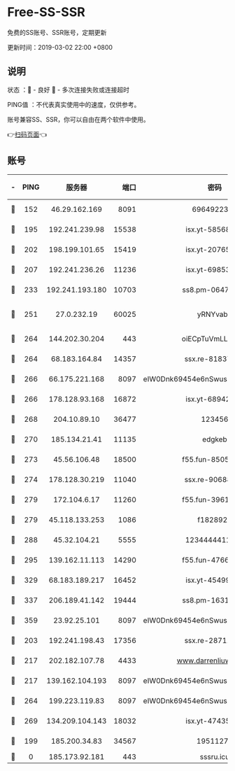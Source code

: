 # Free-SS-SSR

免费的SS账号、SSR账号，定期更新

更新时间：2019-03-02 22:00 +0800

## 说明

状态     ：🙂 - 良好 🙁 - 多次连接失败或连接超时

PING值   ：不代表真实使用中的速度，仅供参考。

账号兼容SS、SSR，你可以自由在两个软件中使用。

👉[扫码页面](https://liesauer.github.io/free-ss-ssr.github.io/)👈

## 账号

|-|PING|服务器|端口|密码|加密方式|区域|
|:----:|:----:|:-----:|-----:|:----:|:----:|:----:|
|🙂|152|46.29.162.169|8091|6964922356|aes-256-cfb|RU|
|🙂|195|192.241.239.98|15538|isx.yt-58568781|aes-256-cfb|US|
|🙂|202|198.199.101.65|15419|isx.yt-20765737|aes-256-cfb|US|
|🙂|207|192.241.236.26|11236|isx.yt-69853329|aes-256-cfb|US|
|🙂|233|192.241.193.180|10703|ss8.pm-06476648|aes-256-cfb|US|
|🙂|251|27.0.232.19|60025|yRNYvabB|xchacha20-ietf-poly1305|HK|
|🙂|264|144.202.30.204|443|oiECpTuVmLLxk4Ts|aes-256-cfb|US|
|🙂|264|68.183.164.84|14357|ssx.re-81837624|aes-256-cfb|US|
|🙂|266|66.175.221.168|8097|eIW0Dnk69454e6nSwuspv9DmS201tQ0D|aes-256-cfb|US|
|🙂|266|178.128.93.168|16872|isx.yt-68942633|aes-256-cfb|SG|
|🙂|268|204.10.89.10|36477|123456|aes-256-cfb|US|
|🙂|270|185.134.21.41|11135|edgkeb|aes-256-cfb|GB|
|🙂|273|45.56.106.48|18500|f55.fun-85055733|aes-256-cfb|US|
|🙂|274|178.128.30.219|11040|ssx.re-90688619|aes-256-cfb|SG|
|🙂|279|172.104.6.17|11260|f55.fun-39616774|aes-256-cfb|US|
|🙂|279|45.118.133.253|1086|f1828920|aes-256-cfb|SG|
|🙂|288|45.32.104.21|5555|1234444411111|aes-256-cfb|SG|
|🙂|295|139.162.11.113|14290|f55.fun-47666112|aes-256-cfb|SG|
|🙂|329|68.183.189.217|16452|isx.yt-45499514|aes-256-cfb|SG|
|🙂|337|206.189.41.142|19444|ss8.pm-16317279|aes-256-cfb|SG|
|🙂|359|23.92.25.101|8097|eIW0Dnk69454e6nSwuspv9DmS201tQ0D|aes-256-cfb|US|
|🙂|203|192.241.198.43|17356|ssx.re-28711646|aes-256-cfb|US|
|🙂|217|202.182.107.78|4433|www.darrenliuwei.com|aes-256-cfb|JP|
|🙂|217|139.162.104.193|8097|eIW0Dnk69454e6nSwuspv9DmS201tQ0D|aes-256-cfb|JP|
|🙂|264|199.223.119.83|8097|eIW0Dnk69454e6nSwuspv9DmS201tQ0D|aes-256-cfb|US|
|🙂|269|134.209.104.143|18032|isx.yt-47435450|aes-256-cfb|SG|
|🙁|199|185.200.34.83|34567|19511276|aes-256-cfb|US|
|🙁|0|185.173.92.181|443|sssru.icu|rc4-md5|RU|
